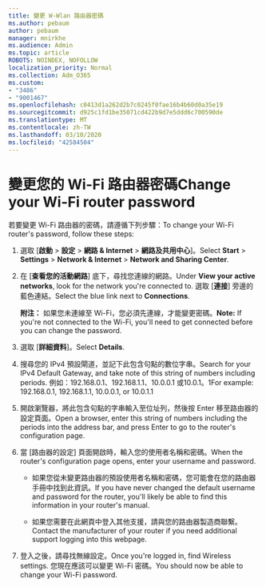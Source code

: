 ```yaml
---
title: 變更 W-Wlan 路由器密碼
ms.author: pebaum
author: pebaum
manager: mnirkhe
ms.audience: Admin
ms.topic: article
ROBOTS: NOINDEX, NOFOLLOW
localization_priority: Normal
ms.collection: Adm_O365
ms.custom:
- "3486"
- "9001467"
ms.openlocfilehash: c0413d1a262d2b7c0245f0fae16b4b60d0a35e19
ms.sourcegitcommit: d925c1fd1be35071cd422b9d7e5ddd6c700590de
ms.translationtype: MT
ms.contentlocale: zh-TW
ms.lasthandoff: 03/10/2020
ms.locfileid: "42584504"
---
```

# <a name="change-your-wi-fi-router-password"></a><span data-ttu-id="16ec5-102">變更您的 Wi-Fi 路由器密碼</span><span class="sxs-lookup"><span data-stu-id="16ec5-102">Change your Wi-Fi router password</span></span>

<span data-ttu-id="16ec5-103">若要變更 Wi-Fi 路由器的密碼，請遵循下列步驟：</span><span class="sxs-lookup"><span data-stu-id="16ec5-103">To change your Wi-Fi router's password, follow these steps:</span></span>

1. <span data-ttu-id="16ec5-104">選取 [**啟動** > **設定** > **網路 & Internet** > **網路及共用中心**]。</span><span class="sxs-lookup"><span data-stu-id="16ec5-104">Select **Start** > **Settings** > **Network & Internet** > **Network and Sharing Center**.</span></span>

2. <span data-ttu-id="16ec5-105">在 [**查看您的活動網路**] 底下，尋找您連線的網路。</span><span class="sxs-lookup"><span data-stu-id="16ec5-105">Under **View your active networks**, look for the network you're connected to.</span></span> <span data-ttu-id="16ec5-106">選取 [**連接**] 旁邊的藍色連結。</span><span class="sxs-lookup"><span data-stu-id="16ec5-106">Select the blue link next to **Connections**.</span></span><br>

   <span data-ttu-id="16ec5-107">**附注：** 如果您未連線至 Wi-Fi，您必須先連線，才能變更密碼。</span><span class="sxs-lookup"><span data-stu-id="16ec5-107">**Note:** If you're not connected to the Wi-Fi, you'll need to get connected before you can change the password.</span></span>

3. <span data-ttu-id="16ec5-108">選取 [**詳細資料**]。</span><span class="sxs-lookup"><span data-stu-id="16ec5-108">Select **Details**.</span></span>

4. <span data-ttu-id="16ec5-109">搜尋您的 IPv4 預設閘道，並記下此包含句點的數位字串。</span><span class="sxs-lookup"><span data-stu-id="16ec5-109">Search for your IPv4 Default Gateway, and take note of this string of numbers including periods.</span></span> <span data-ttu-id="16ec5-110">例如：192.168.0.1、192.168.1.1、10.0.0.1 或10.0.1。1</span><span class="sxs-lookup"><span data-stu-id="16ec5-110">For example: 192.168.0.1, 192.168.1.1, 10.0.0.1, or 10.0.1.1</span></span>

5. <span data-ttu-id="16ec5-111">開啟瀏覽器，將此包含句點的字串輸入至位址列，然後按 Enter 移至路由器的設定頁面。</span><span class="sxs-lookup"><span data-stu-id="16ec5-111">Open a browser, enter this string of numbers including the periods into the address bar, and press Enter to go to the router's configuration page.</span></span>

6. <span data-ttu-id="16ec5-112">當 [路由器的設定] 頁面開啟時，輸入您的使用者名稱和密碼。</span><span class="sxs-lookup"><span data-stu-id="16ec5-112">When the router's configuration page opens, enter your username and password.</span></span><br>
   - <span data-ttu-id="16ec5-113">如果您從未變更路由器的預設使用者名稱和密碼，您可能會在您的路由器手冊中找到此資訊。</span><span class="sxs-lookup"><span data-stu-id="16ec5-113">If you have never changed the default username and password for the router, you'll likely be able to find this information in your router's manual.</span></span>

   - <span data-ttu-id="16ec5-114">如果您需要在此網頁中登入其他支援，請與您的路由器製造商聯繫。</span><span class="sxs-lookup"><span data-stu-id="16ec5-114">Contact the manufacturer of your router if you need additional support logging into this webpage.</span></span>

7. <span data-ttu-id="16ec5-115">登入之後，請尋找無線設定。</span><span class="sxs-lookup"><span data-stu-id="16ec5-115">Once you're logged in, find Wireless settings.</span></span> <span data-ttu-id="16ec5-116">您現在應該可以變更 Wi-Fi 密碼。</span><span class="sxs-lookup"><span data-stu-id="16ec5-116">You should now be able to change your Wi-Fi password.</span></span>
